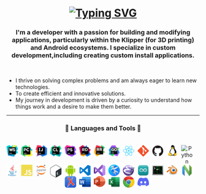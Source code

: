 <h1 align="center">
<a href="https://git.io/typing-svg"><img src="https://readme-typing-svg.herokuapp.com?font=Cascadia+Code&size=40&pause=1000&color=38F72B&center=true&vCenter=true&width=500&height=70&lines=Hello!++I+am%2C;%D0%92%CA%80%CE%B1%E2%88%82%C6%92%C3%B8%CA%80%E2%88%82%C2%B9%E2%81%B0%E2%81%B4%E2%81%B0" alt="Typing SVG" /></a>
</h1>

<h3 align="center">
I'm a developer with a passion for building and modifying applications, 
particularly within the Klipper (for 3D printing) and Android ecosystems. 
I specialize in custom development,including creating custom install applications.
</h3>

<br/>

* I thrive on solving complex problems and am always eager to learn new technologies.
* To create efficient and innovative solutions.
* My journey in development is driven by a curiosity to understand how things work and a desire to make them better.
- - -
<h3 align="center">🧰 Languages and Tools 🧰</h3>
 <br/>

<div align="center">
<!--suppress HtmlDeprecatedAttribute, CheckImageSize -->
<img align="left" alt="WebStorm" width="30px" style="padding-right:8px;" src="icons/webstorm-128.png"/>
<img align="left" alt="PyCharm" width="30px" style="padding-right:8px;" src="icons/pycharm-128.png"/>
<img align="left" alt="IntelliJ" width="30px" style="padding-right:8px;" src="icons/intellij-idea-128.png"/>
<img align="left" alt="Clion" width="30px" style="padding-right:8px;" src="icons/clion-128.png"/>
<img align="left" alt="PhPStorm" width="30px" style="padding-right:8px;" src="icons/phpstorm-128.png"/>
<img align="left" alt="Rider" width="30px" style="padding-right:8px;" src="icons/rider-128.png"/>
<img align="left" alt="RustRover" width="30px" style="padding-right:8px;" src="icons/rustrover-128.png"/>
<img align="left" alt="GoLand" width="30px" style="padding-right:8px;" src="icons/goland-128.png"/>
<img align="left" alt="Atom" width="30px" style="padding-right:8px;" src="icons/atom.svg"/>
<img align="left" alt="Git" width="30px" style="padding-right:8px;" src="icons/git.svg" />
<img align="left" alt="GitHub" width="30px" style="padding-right:8px;" src="icons/github.svg"/>
<img align="left" alt="Linux" width="30px" style="padding-right:8px;" src="icons/linux.svg"/>
<img align="left" alt="Python" width="30px" style="padding-right:8px;" src="icons/python-128-1.png"/>
<img align="left" alt="Java" width="30px" style="padding-right:8px;" src="icons/java.svg"/>
<img align="left" alt="JavaScript" width="30px" style="padding-right:8px;" src="icons/javascript.svg" />
<img align="left" alt="Jupyter" width="30px" style="padding-right:8px;" src="icons/jupyter-128.png"/>
    <br>
</div>


<br/>

<div align="center">
<img align="left" alt="Bash" width="30px" style="padding-right:8px;" src="icons/bash-128.png"/>
<img align="left" alt="Android Studio" width="30px" style="padding-right:8px;" src="icons/android-studio-128.png"/>
<img align="left" alt="VS_Code" width="30px" style="padding-right:8px;" src="icons/vs-code-128.png"/>
<img align="left" alt="Visual_Studio" width="30px" style="padding-right:8px;" src="icons/visual-studio-128.png"/>
<img align="left" alt="Kate" width="30px" style="padding-right:8px;" src="icons/kate-128.png"/>
<img align="left" alt="Emacs" width="30px" style="padding-right:8px;" src="icons/emacs-128.png"/>
<img align="left" alt="Arduino" width="30px" style="padding-right:8px;" src="icons/arduino-ide-128.png"/>
<img align="left" alt="Terminal" width="30px" style="padding-right:8px;" src="icons/terminal-128.png"/>
<img align="left" alt="Blender" width="30px" style="padding-right:8px;" src="icons/blender-128.png"/>
<img align="left" alt="NeoVim" width="30px" style="padding-right:8px;" src="icons/neovim-128.png"/>
<img align="left" alt="Oxygen" width="30px" style="padding-right:8px;" src="icons/oxygen-128.png"/>
<img align="left" alt="Word" width="30px" style="padding-right:8px;" src="icons/word-128.png"/>
<img align="left" alt="PowerPoint" width="30px" style="padding-right:8px;" src="icons/powerpoint-128.png"/>
<img align="left" alt="Excel" width="30px" style="padding-right:8px;" src="icons/excel-128.png"/>
<img align="left" alt="Chrome" width="30px" style="padding-right:8px;" src="icons/chrome-128.png"/>
<img align="left" alt="Discord" width="30px" style="padding-right:8px;" src="icons/discord-128.png"/>
    <br>
</div>

<div style="clear: both; margin-top: 2px;"></div>



